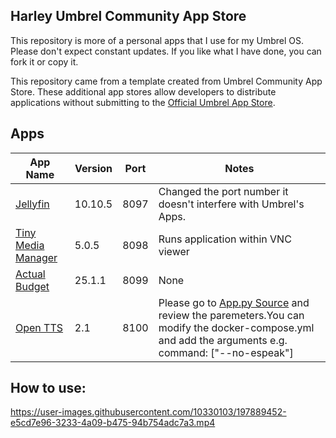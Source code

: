 ## Harley Umbrel Community App Store
This repository is more of a personal apps that I use for my Umbrel OS. Please don't expect constant updates. If you like what I have done, you can fork it or copy it.

This repository came from a template created from Umbrel Community App Store. These additional app stores allow developers to distribute applications without submitting to the [Official Umbrel App Store](https://github.com/getumbrel/umbrel-apps).

## Apps
| App Name                                               | Version | Port  | Notes                   |
| ------------------------------------------------------ | ------- | ----- | ----------------------- |
| [Jellyfin](https://jellyfin.org/)                      | 10.10.5 | 8097  | Changed the port number it doesn't interfere with Umbrel's Apps. |
| [Tiny Media Manager](https://www.tinymediamanager.org) | 5.0.5   | 8098  | Runs application within VNC viewer |
| [Actual Budget](https://actualbudget.org/)             | 25.1.1  | 8099  | None                    |
| [Open TTS](https://github.com/synesthesiam/opentts)    | 2.1     | 8100  | Please go to [App.py Source](https://github.com/synesthesiam/opentts/blob/master/app.py) and review the paremeters.You can modify the docker-compose.yml and add the arguments e.g. command: ["--no-espeak"] |

## How to use:
https://user-images.githubusercontent.com/10330103/197889452-e5cd7e96-3233-4a09-b475-94b754adc7a3.mp4
